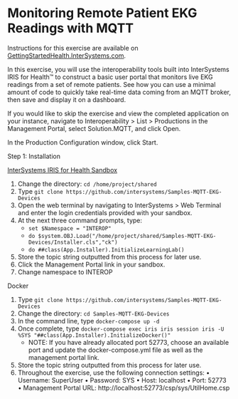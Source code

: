 # Monitoring Remote Patient EKG Readings with MQTT 

Instructions for this exercise are available on [GettingStartedHealth.InterSystems.com](https://gettingstartedhealth.intersystems.com/).

In this exercise, you will use the interoperability tools built into InterSystems IRIS for Health™ to construct a basic user portal that monitors live EKG readings from a set of remote patients. See how you can use a minimal amount of code to quickly take real-time data coming from an MQTT broker, then save and display it on a dashboard.


If you would like to skip the exercise and view the completed application on your instance, navigate to Interoperability > List > Productions in the Management Portal, select Solution.MQTT, and click Open.

In the Production Configuration window, click Start.

Step 1: Installation

[InterSystems IRIS for Health Sandbox](https://www.intersystems.com/try-intersystems-iris-for-free/)

1.	Change the directory: `cd /home/project/shared`
2.	Type `git clone https://github.com/intersystems/Samples-MQTT-EKG-Devices`
3.	Open the web terminal by navigating to InterSystems > Web Terminal and enter the login credentials provided with your sandbox.
4.	At the next three command prompts, type:
    *	`set $Namespace = "INTEROP"`
    *	`do $system.OBJ.Load("/home/project/shared/Samples-MQTT-EKG-Devices/Installer.cls","ck")`
    *	`do ##class(App.Installer).InitializeLearningLab()`
5.	Store the topic string outputted from this process for later use.
6.	Click the Management Portal link in your sandbox.
7.	Change namespace to INTEROP

Docker
1.	Type `git clone https://github.com/intersystems/Samples-MQTT-EKG-Devices`
2.	Change the directory: `cd Samples-MQTT-EKG-Devices`
3.	In the command line, type `docker-compose up -d`
4.	Once complete, type `docker-compose exec iris iris session iris -U %SYS "##class(App.Installer).InitializeDocker()"`
    * NOTE: If you have already allocated port 52773, choose an available port and update the docker-compose.yml file as well as the management portal link. 
5.	Store the topic string outputted from this process for later use.
6.	Throughout the exercise, use the following connection settings:
•	Username: SuperUser
•	Password: SYS
•	Host: localhost
•	Port: 52773
•	Management Portal URL: http://localhost:52773/csp/sys/UtilHome.csp


